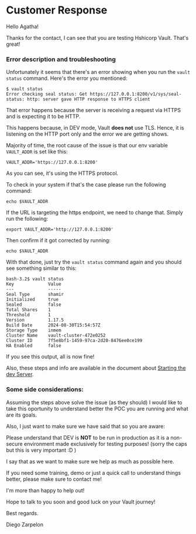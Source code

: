# Customer Response

Hello Agatha!

Thanks for the contact, I can see that you are testing Hshicorp Vault. That's great!

### Error description and troubleshooting

Unfortunately it seems that there's an error showing when you run the `vault status` command. Here's the error you mentioned:

```
$ vault status
Error checking seal status: Get https://127.0.0.1:8200/v1/sys/seal-status: http: server gave HTTP response to HTTPS client
```

That error happens because the server is receiving a request via HTTPS and is expecting it to be HTTP. 

This happens because, in DEV mode, Vault **does not** use TLS. Hence, it is listening on the HTTP port only and the error we are getting shows.

Majority of time, the root cause of the issue is that our env variable `VAULT_ADDR` is set like this:

```
VAULT_ADDR='https://127.0.0.1:8200'
```

As you can see, it's using the HTTPS protocol. 

To check in your system if that's the case please run the following command:

```
echo $VAULT_ADDR
```

If the URL is targeting the https endpoint, we need to change that. Simply run the following:

```
export VAULT_ADDR='http://127.0.0.1:8200'
```

Then confirm if it got corrected by running:

```
echo $VAULT_ADDR
```

With that done, just try the `vault status` command again and you should see something similar to this:

```
bash-3.2$ vault status
Key             Value
---             -----
Seal Type       shamir
Initialized     true
Sealed          false
Total Shares    1
Threshold       1
Version         1.17.5
Build Date      2024-08-30T15:54:57Z
Storage Type    inmem
Cluster Name    vault-cluster-472e0252
Cluster ID      7f5e8bf1-1459-97ca-2d20-8476ee0ce199
HA Enabled      false
```

If you see this output, all is now fine! 

Also, these steps and info are available in the document about [Starting the dev Server](https://developer.hashicorp.com/vault/tutorials/getting-started/getting-started-dev-server). 

### Some side considerations:

Assuming the steps above solve the issue (as they should) I would like to take this oportunity to understand better the POC you are running and what are its goals.

Also, I just want to make sure we have said that so you are aware:

Please understand that DEV is **NOT** to be run in production as it is a non-secure environment made exclusively for testing purposes! (sorry the caps but this is very important :D )

I say that as we want to make sure we help as much as possible here. 

If you need some training, demo or just a quick call to understand things better, please make sure to contact me! 

I'm more than happy to help out!

Hope to talk to you soon and good luck on your Vault journey!

Best regards.

Diego Zarpelon
